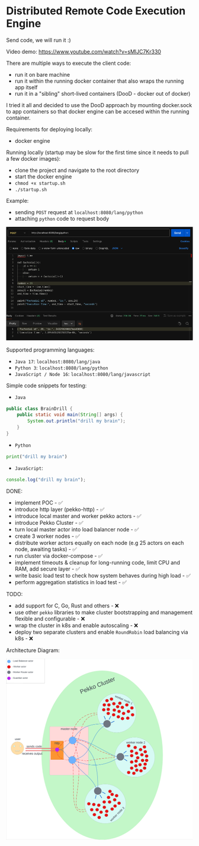 # Distributed Remote Code Execution Engine

Send code, we will run it :)

Video demo: https://www.youtube.com/watch?v=sMlJC7Kr330

There are multiple ways to execute the client code:
- run it on bare machine
- run it within the running docker container that also wraps the running app itself
- run it in a "sibling" short-lived containers (DooD - docker out of docker)

I tried it all and decided to use the DooD approach by mounting docker.sock to app containers so that docker engine can be accesed within the running container.

Requirements for deploying locally:
- docker engine

Running locally (startup may be slow for the first time since it needs to pull a few docker images):
- clone the project and navigate to the root directory
- start the docker engine
- `chmod +x startup.sh`
- `./startup.sh`

Example:
- sending `POST` request at `localhost:8080/lang/python`
- attaching `python` code to request body

![My Image](assets/python_example.png)

Supported programming languages:
- `Java 17`: `localhost:8080/lang/java`
- `Python 3`: `localhost:8080/lang/python`
- `JavaScript / Node 16`: `localhost:8080/lang/javascript`

Simple code snippets for testing:

- `Java`
```java
public class BrainDrill {
    public static void main(String[] args) {
        System.out.println("drill my brain");
    }
}
```

- `Python`
```python
print("drill my brain") 
```

- `JavaScript`:
```javascript
console.log("drill my brain");
```

DONE:
- implement POC - ✅
- introduce http layer (pekko-http) - ✅
- introduce local master and worker pekko actors - ✅
- introduce Pekko Cluster - ✅
- turn local master actor into load balancer node - ✅
- create 3 worker nodes - ✅
- distribute worker actors equally on each node (e.g 25 actors on each node, awaiting tasks) - ✅
- run cluster via docker-compose - ✅ 
- implement timeouts & cleanup for long-running code, limit CPU and RAM, add secure layer - ✅
- write basic load test to check how system behaves during high load - ✅
- perform aggregation statistics in load test - ✅

TODO:
- add support for C, Go, Rust and others - ❌
- use other `pekko` libraries to make cluster bootstrapping and management flexible and configurable - ❌
- wrap the cluster in k8s and enable autoscaling - ❌
- deploy two separate clusters and enable `RoundRobin` load balancing via k8s - ❌

Architecture Diagram:

![My Image](assets/diagram.png)
